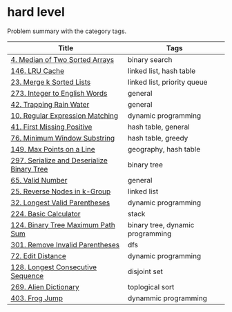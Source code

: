 # hard level

Problem summary with the category tags.

| Title | Tags |
| ----- | ---- |
| [4. Median of Two Sorted Arrays](https://leetcode.com/problems/median-of-two-sorted-arrays/) | binary search |
| [146. LRU Cache](https://leetcode.com/problems/lru-cache/) | linked list, hash table |
| [23. Merge k Sorted Lists](https://leetcode.com/problems/merge-k-sorted-lists/) | linked list, priority queue |
| [273. Integer to English Words](https://leetcode.com/problems/integer-to-english-words/) | general |
| [42. Trapping Rain Water](https://leetcode.com/problems/trapping-rain-water/) | general |
| [10. Regular Expression Matching](https://leetcode.com/problems/regular-expression-matching/) | dynamic programming |
| [41. First Missing Positive](https://leetcode.com/problems/first-missing-positive/) | hash table, general |
| [76. Minimum Window Substring](https://leetcode.com/problems/minimum-window-substring/) | hash table, greedy |
| [149. Max Points on a Line](https://leetcode.com/problems/max-points-on-a-line/) | geography, hash table |
| [297. Serialize and Deserialize Binary Tree](https://leetcode.com/problems/serialize-and-deserialize-binary-tree/) | binary tree |
| [65. Valid Number](https://leetcode.com/problems/valid-number/) | general |
| [25. Reverse Nodes in k-Group](https://leetcode.com/problems/reverse-nodes-in-k-group/) | linked list |
| [32. Longest Valid Parentheses](https://leetcode.com/problems/longest-valid-parentheses/) | dynamic programming |
| [224. Basic Calculator](https://leetcode.com/problems/basic-calculator/) | stack |
| [124. Binary Tree Maximum Path Sum](https://leetcode.com/problems/binary-tree-maximum-path-sum/) | binary tree, dynamic programming |
| [301. Remove Invalid Parentheses](https://leetcode.com/problems/remove-invalid-parentheses/) | dfs |
| [72. Edit Distance](https://leetcode.com/problems/edit-distance/) | dynamic programming |
| [128. Longest Consecutive Sequence](https://leetcode.com/problems/longest-consecutive-sequence/) | disjoint set |
| [269. Alien Dictionary](http://206.81.6.248:12306/leetcode/alien-dictionary/description) | toplogical sort |
| [403. Frog Jump](https://leetcode.com/problems/frog-jump/) | dynammic programming |
